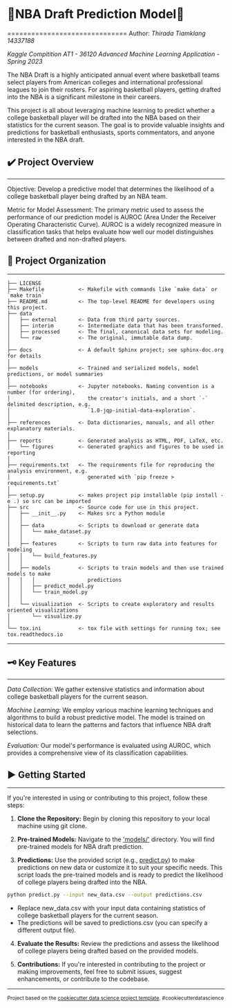 # 🏅NBA Draft Prediction Model🏀
==============================
Author: _Thirada Tiamklang 14337188_

_Kaggle Compitition AT1 - 36120 Advanced Machine Learning Application - Spring 2023_

The NBA Draft is a highly anticipated annual event where basketball teams select players from American colleges and international professional leagues to join their rosters. For aspiring basketball players, getting drafted into the NBA is a significant milestone in their careers.

This project is all about leveraging machine learning to predict whether a college basketball player will be drafted into the NBA based on their statistics for the current season. The goal is to provide valuable insights and predictions for basketball enthusiasts, sports commentators, and anyone interested in the NBA draft.

## ✔️ Project Overview 
------------
Objective: Develop a predictive model that determines the likelihood of a college basketball player being drafted by an NBA team.

Metric for Model Assessment: The primary metric used to assess the performance of our prediction model is AUROC (Area Under the Receiver Operating Characteristic Curve). AUROC is a widely recognized measure in classification tasks that helps evaluate how well our model distinguishes between drafted and non-drafted players.

## 📁 Project Organization
------------

    ├── LICENSE
    ├── Makefile           <- Makefile with commands like `make data` or `make train`
    ├── README.md          <- The top-level README for developers using this project.
    ├── data
    │   ├── external       <- Data from third party sources.
    │   ├── interim        <- Intermediate data that has been transformed.
    │   ├── processed      <- The final, canonical data sets for modeling.
    │   └── raw            <- The original, immutable data dump.
    │
    ├── docs               <- A default Sphinx project; see sphinx-doc.org for details
    │
    ├── models             <- Trained and serialized models, model predictions, or model summaries
    │
    ├── notebooks          <- Jupyter notebooks. Naming convention is a number (for ordering),
    │                         the creator's initials, and a short `-` delimited description, e.g.
    │                         `1.0-jqp-initial-data-exploration`.
    │
    ├── references         <- Data dictionaries, manuals, and all other explanatory materials.
    │
    ├── reports            <- Generated analysis as HTML, PDF, LaTeX, etc.
    │   └── figures        <- Generated graphics and figures to be used in reporting
    │
    ├── requirements.txt   <- The requirements file for reproducing the analysis environment, e.g.
    │                         generated with `pip freeze > requirements.txt`
    │
    ├── setup.py           <- makes project pip installable (pip install -e .) so src can be imported
    ├── src                <- Source code for use in this project.
    │   ├── __init__.py    <- Makes src a Python module
    │   │
    │   ├── data           <- Scripts to download or generate data
    │   │   └── make_dataset.py
    │   │
    │   ├── features       <- Scripts to turn raw data into features for modeling
    │   │   └── build_features.py
    │   │
    │   ├── models         <- Scripts to train models and then use trained models to make
    │   │   │                 predictions
    │   │   ├── predict_model.py
    │   │   └── train_model.py
    │   │
    │   └── visualization  <- Scripts to create exploratory and results oriented visualizations
    │       └── visualize.py
    │
    └── tox.ini            <- tox file with settings for running tox; see tox.readthedocs.io


--------
## 🗝️ Key Features
------------
_Data Collection:_ We gather extensive statistics and information about college basketball players for the current season.

_Machine Learning:_ We employ various machine learning techniques and algorithms to build a robust predictive model. The model is trained on historical data to learn the patterns and factors that influence NBA draft selections.

_Evaluation:_ Our model's performance is evaluated using AUROC, which provides a comprehensive view of its classification capabilities.

## ▶️ Getting Started
------------
If you're interested in using or contributing to this project, follow these steps:

1. __Clone the Repository:__ Begin by cloning this repository to your local machine using git clone.

2. __Pre-trained Models:__ Navigate to the ['models/'](models/) directory. You will find pre-trained models for NBA draft prediction.

3. __Predictions:__ Use the provided script (e.g., [predict.py](src/models/predict_model.py)) to make predictions on new data or customize it to suit your specific needs. This script loads the pre-trained models and is ready to predict the likelihood of college players being drafted into the NBA.

```bash
python predict.py --input new_data.csv --output predictions.csv
```
- Replace new_data.csv with your input data containing statistics of college basketball players for the current season.
- The predictions will be saved to predictions.csv (you can specify a different output file).

4. __Evaluate the Results:__ Review the predictions and assess the likelihood of college players being drafted based on the provided models.

5. __Contributions:__ If you're interested in contributing to the project or making improvements, feel free to submit issues, suggest enhancements, or contribute to the codebase.
------------

<p><small>Project based on the <a target="_blank" href="https://drivendata.github.io/cookiecutter-data-science/">cookiecutter data science project template</a>. #cookiecutterdatascience</small></p>
